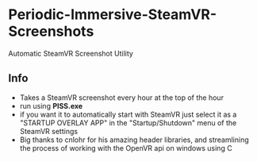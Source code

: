 # Periodic-Immersive-SteamVR-Screenshots

Automatic SteamVR Screenshot Utility

## Info

- Takes a SteamVR screenshot every hour at the top of the hour
- run using **PISS.exe**
- if you want it to automatically start with SteamVR just select it as a "STARTUP OVERLAY APP" in the "Startup/Shutdown" menu of the SteamVR settings
- Big thanks to cnlohr for his amazing header libraries, and streamlining the process of working with the OpenVR api on windows using C
